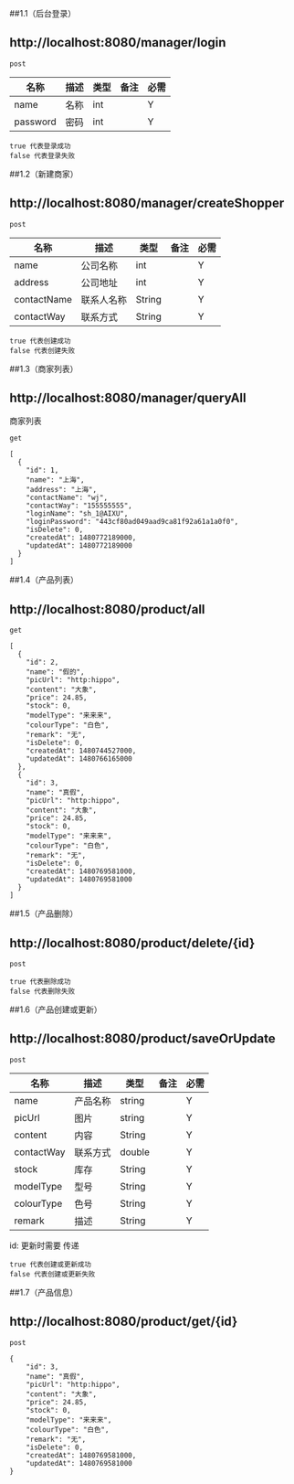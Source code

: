 


##1.1（后台登录）
## http://localhost:8080/manager/login

``` 
post
```



| 名称                 | 描述           | 类型           | 备注                                       | 必需   |
| ------------------ | ------------ | ------------ | ---------------------------------------- | ---- |
| name            |  名称        | int       |                                          | Y    |
| password          |    密码    | int      |                                          | Y    |
                                     

       
                      
    
``` 
true 代表登录成功
false 代表登录失败
```
##1.2（新建商家）
## http://localhost:8080/manager/createShopper


 ``` 
post
```
  
  
  | 名称                 | 描述           | 类型           | 备注                                       | 必需   
| ------------------ | ------------ | ------------ | ---------------------------------------- | ---- |
| name            | 公司名称         | int       |                                          | Y    |
| address          |    公司地址    | int      |                                          | Y    |
| contactName        | 联系人名称      | String         |                                          | Y
| contactWay        | 联系方式      | String         |                                          | Y
                       
   
``` 
true 代表创建成功
false 代表创建失败
```


##1.3（商家列表）
## http://localhost:8080/manager/queryAll
商家列表

``` 
get
```                   
``` 
[
  {
    "id": 1,
    "name": "上海",
    "address": "上海",
    "contactName": "wj",
    "contactWay": "155555555",
    "loginName": "sh_1@AIXU",
    "loginPassword": "443cf80ad049aad9ca81f92a61a1a0f0",
    "isDelete": 0,
    "createdAt": 1480772189000,
    "updatedAt": 1480772189000
  }
]
```
##1.4（产品列表）
## http://localhost:8080/product/all
``` 
get
``` 

``` 
[
  {
    "id": 2,
    "name": "假的",
    "picUrl": "http:hippo",
    "content": "大象",
    "price": 24.85,
    "stock": 0,
    "modelType": "来来来",
    "colourType": "白色",
    "remark": "无",
    "isDelete": 0,
    "createdAt": 1480744527000,
    "updatedAt": 1480766165000
  },
  {
    "id": 3,
    "name": "真假",
    "picUrl": "http:hippo",
    "content": "大象",
    "price": 24.85,
    "stock": 0,
    "modelType": "来来来",
    "colourType": "白色",
    "remark": "无",
    "isDelete": 0,
    "createdAt": 1480769581000,
    "updatedAt": 1480769581000
  }
]
```

##1.5（产品删除）
## http://localhost:8080/product/delete/{id}
``` 
post
``` 

``` 
true 代表删除成功
false 代表删除失败
```

##1.6（产品创建或更新）
## http://localhost:8080/product/saveOrUpdate
``` 
post
``` 
  | 名称                 | 描述           | 类型           | 备注                                       | 必需   
| ------------------ | ------------ | ------------ | ---------------------------------------- | ---- |
| name            | 产品名称         | string       |                                          | Y    |
| picUrl          |    图片   | string      |                                          | Y    |
| content        | 内容      | String         |                                          | Y
| contactWay        | 联系方式      | double         |                                          | Y
| stock        | 库存      | String         |                                          | Y
| modelType        | 型号      | String         |                                          | Y
| colourType        | 色号      | String         |                                          | Y
| remark        | 描述      | String         |                                          | Y

id: 更新时需要 传递  
     

``` 
true 代表创建或更新成功
false 代表创建或更新失败
```
##1.7（产品信息）
## http://localhost:8080/product/get/{id}
``` 
post
``` 

``` 
{
    "id": 3,
    "name": "真假",
    "picUrl": "http:hippo",
    "content": "大象",
    "price": 24.85,
    "stock": 0,
    "modelType": "来来来",
    "colourType": "白色",
    "remark": "无",
    "isDelete": 0,
    "createdAt": 1480769581000,
    "updatedAt": 1480769581000
}

```

  
  
  
  
  
  